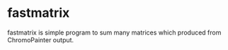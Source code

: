 # fastmatrix

fastmatrix is simple program to sum many matrices which produced from ChromoPainter output. 
